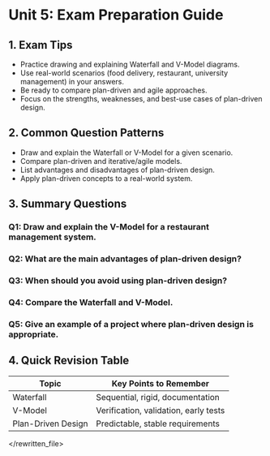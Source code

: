 # Unit 5: Exam Preparation Guide

## 1. Exam Tips
- Practice drawing and explaining Waterfall and V-Model diagrams.
- Use real-world scenarios (food delivery, restaurant, university management) in your answers.
- Be ready to compare plan-driven and agile approaches.
- Focus on the strengths, weaknesses, and best-use cases of plan-driven design.

## 2. Common Question Patterns
- Draw and explain the Waterfall or V-Model for a given scenario.
- Compare plan-driven and iterative/agile models.
- List advantages and disadvantages of plan-driven design.
- Apply plan-driven concepts to a real-world system.

## 3. Summary Questions

### Q1: Draw and explain the V-Model for a restaurant management system.
### Q2: What are the main advantages of plan-driven design?
### Q3: When should you avoid using plan-driven design?
### Q4: Compare the Waterfall and V-Model.
### Q5: Give an example of a project where plan-driven design is appropriate.

## 4. Quick Revision Table

| Topic                | Key Points to Remember                |
|----------------------|---------------------------------------|
| Waterfall            | Sequential, rigid, documentation      |
| V-Model              | Verification, validation, early tests |
| Plan-Driven Design   | Predictable, stable requirements      |

</rewritten_file> 